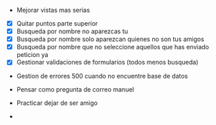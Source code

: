 - Mejorar vistas mas serias
- [X] Quitar puntos parte superior
- [X] Busqueda por nombre no aparezcas tu
- [X] Busqueda por nombre solo aparezcan quienes no son tus amigos
- [X] Busqueda por nombre que no seleccione aquellos que has enviado peticion ya 
- [X] Gestionar validaciones de formularios (todos menos busqueda)
- Gestion de errores 500 cuando no encuentre base de datos


- Pensar como pregunta de correo manuel
- Practicar dejar de ser amigo
- 
